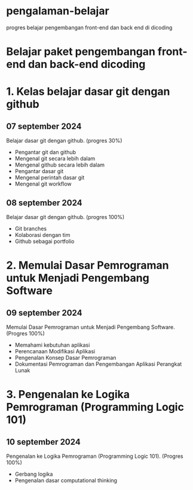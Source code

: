# pengalaman-belajar
progres belajar pengembangan front-end dan back end di dicoding

# Belajar paket pengembangan front-end dan back-end dicoding

# 1. Kelas belajar dasar git dengan github
07 september 2024 <br>
--
Belajar dasar git dengan github. (progres 30%)

- Pengantar git dan github
- Mengenal git secara lebih dalam
- Mengenal github secara lebih dalam
- Pengantar dasar git
- Mengenal perintah dasar git
- Mengenal git workflow

08 september 2024 <br>
--
Belajar dasar git dengan github. (progres 100%)
- Git branches
- Kolaborasi dengan tim
- Github sebagai portfolio

# 2. Memulai Dasar Pemrograman untuk Menjadi Pengembang Software
09 september 2024 <br>
--
Memulai Dasar Pemrograman untuk Menjadi Pengembang Software. (Progres 100%)
- Memahami kebutuhan aplikasi
- Perencanaan Modifikasi Aplikasi
- Pengenalan Konsep Dasar Pemrograman
- Dokumentasi Pemrograman dan Pengembangan Aplikasi Perangkat Lunak

# 3. Pengenalan ke Logika Pemrograman (Programming Logic 101)
10 september 2024 <br>
--
Pengenalan ke Logika Pemrograman (Programming Logic 101). (Progres 100%)
- Gerbang logika
- Pengenalan dasar computational thinking
